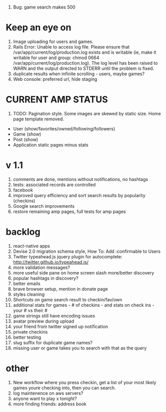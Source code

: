 #
1. Bug: game search makes 500

# Keep an eye on

1. Image uploading for users and games.
1. Rails Error: Unable to access log file. Please ensure that /var/app/current/log/production.log exists and is writable (ie, make it writable for user and group: chmod 0664 /var/app/current/log/production.log). The log level has been raised to WARN and the output directed to STDERR until the problem is fixed.
1. duplicate results when infinite scrolling - users, maybe games?
1. Web console: preferred url, hide staging

# CURRENT AMP STATUS
1. TODO: Pagination style. Some images are skewed by static size. Home page template removed.
- User (show/favorites/owned/following/followers)
- Game (show)
- Post (show)
- Application static pages minus stats

# v 1.1

1. comments are done, mentions without notifications, no hashtags
1. tests: associated records are controlled
1. facebook
1. improved query efficiency and sort search results by popularity (checkins)
1. Google search improvements 
1. restore remaining amp pages, full tests for amp pages

# backlog
1. react-native apps
1. Devise 2.0 migration schema style, How To: Add :confirmable to Users
1. Twitter typeahead.js jquery plugin for autocomplete: http://twitter.github.io/typeahead.js/
1. more validation messages?
1. more useful side pane on home screen slash more/better discovery
1. popular hashtags in discovery?
1. better emails
1. brave browser setup, mention in donate page
1. styles cleaning
1. Shortcuts on game search result to checkin/fav/own
1. additional stats for games - # of checkins - and stats on check ins - your # vs their #
1. game strings still have encoding issues
1. avatar preview during upload
1. your friend from twitter signed up notification
1. private checkins
1. better testing
1. slug suffix for duplicate game names?
1. missing user or game takes you to search with that as the query

# other
1. New workflow where you press checkin, get a list of your most likely games youre checking into, then you can search.
1. log maintenence on aws servers?
1. anyone want to play x tonight?
1. more finding friends: address book